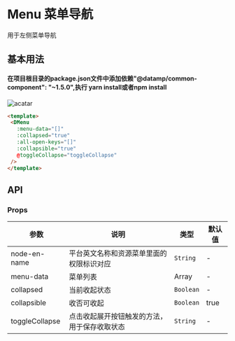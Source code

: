 # Menu 菜单导航
 
 用于左侧菜单导航

 ## 基本用法

 #### 在项目根目录的package.json文件中添加依赖"@datamp/common-component": "~1.5.0",执行 yarn install或者npm install
 
 ![acatar](./menu.png)


 ``` html
 <template>
  <DMenu
    :menu-data="[]"
    :collapsed="true"
    :all-open-keys="[]"
    :collapsible="true"
    @toggleCollapse="toggleCollapse"
  />
</template>
```
## API

### Props

|参数|说明|类型|默认值|
|---|---|---|---|
|node-en-name|平台英文名称和资源菜单里面的权限标识对应|`String`|-|
|menu-data|菜单列表|Array|-|
|collapsed|当前收起状态|`Boolean`|-|
|collapsible|收否可收起|`Boolean`|true|
|toggleCollapse|点击收起展开按钮触发的方法，用于保存收取状态|`String`|-|